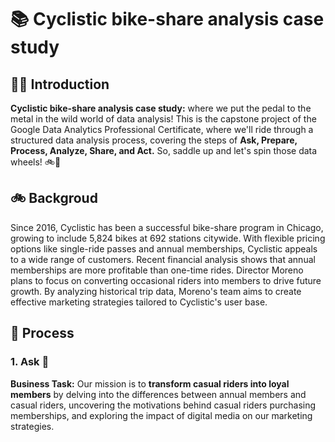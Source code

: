 # 📚 Cyclistic bike-share analysis case study 

## 👋🏻 Introduction 

**Cyclistic bike-share analysis case study:** where we put the pedal to the metal in the wild world of data analysis! This is the capstone project of the Google Data Analytics Professional Certificate, where we'll ride through a structured data analysis process, covering the steps of **Ask, Prepare, Process, Analyze, Share, and Act.** So, saddle up and let's spin those data wheels! 🚲💨

## 🚲 Backgroud
Since 2016, Cyclistic has been a successful bike-share program in Chicago, growing to include 5,824 bikes at 692 stations citywide. With flexible pricing options like single-ride passes and annual memberships, Cyclistic appeals to a wide range of customers. Recent financial analysis shows that annual memberships are more profitable than one-time rides. Director Moreno plans to focus on converting occasional riders into members to drive future growth. By analyzing historical trip data, Moreno's team aims to create effective marketing strategies tailored to Cyclistic's user base.

## 🤔 Process
### 1. Ask 💬
**Business Task:** Our mission is to **transform casual riders into loyal members** by delving into the differences between annual members and casual riders, uncovering the motivations behind casual riders purchasing memberships, and exploring the impact of digital media on our marketing strategies.

